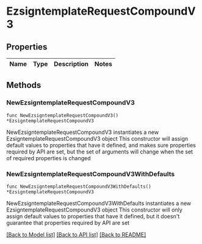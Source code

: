 # EzsigntemplateRequestCompoundV3

## Properties

Name | Type | Description | Notes
------------ | ------------- | ------------- | -------------

## Methods

### NewEzsigntemplateRequestCompoundV3

`func NewEzsigntemplateRequestCompoundV3() *EzsigntemplateRequestCompoundV3`

NewEzsigntemplateRequestCompoundV3 instantiates a new EzsigntemplateRequestCompoundV3 object
This constructor will assign default values to properties that have it defined,
and makes sure properties required by API are set, but the set of arguments
will change when the set of required properties is changed

### NewEzsigntemplateRequestCompoundV3WithDefaults

`func NewEzsigntemplateRequestCompoundV3WithDefaults() *EzsigntemplateRequestCompoundV3`

NewEzsigntemplateRequestCompoundV3WithDefaults instantiates a new EzsigntemplateRequestCompoundV3 object
This constructor will only assign default values to properties that have it defined,
but it doesn't guarantee that properties required by API are set


[[Back to Model list]](../README.md#documentation-for-models) [[Back to API list]](../README.md#documentation-for-api-endpoints) [[Back to README]](../README.md)



